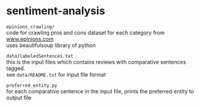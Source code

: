 # sentiment-analysis
<code>epinions_crawling/</code>
<br/>
code for crawling pros and cons dataset for each category from www.epinions.com<br/>
uses beautifulsoup library of python

<code>data/labeledSentences.txt</code>
<br/>
this is the input files which contains reviews with comparative sentences tagged.<br/>
see <code>data/README.txt</code> for input file format

<code>preferred_entity.py</code>
<br/>
for each comparative sentence in the input file, prints the preferred entity to output file
